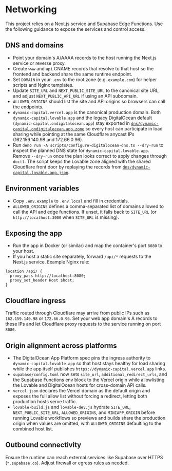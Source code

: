 # Networking

This project relies on a Next.js service and Supabase Edge Functions. Use the following guidance to expose the services and control access.

## DNS and domains
- Point your domain's A/AAAA records to the host running the Next.js service or reverse proxy.
- Create `www` and `api` CNAME records that resolve to that host so the frontend and backend share the same runtime endpoint.
- Set `DOMAIN` in your `.env` to the root zone (e.g. `example.com`) for helper scripts and Nginx templates.
- Update `SITE_URL` and `NEXT_PUBLIC_SITE_URL` to the canonical site URL, and adjust `NEXT_PUBLIC_API_URL` if using an API subdomain.
- `ALLOWED_ORIGINS` should list the site and API origins so browsers can call the endpoints.
- `dynamic-capital.vercel.app` is the canonical production domain. Both
  `dynamic-capital.lovable.app` and the legacy DigitalOcean default
  (`dynamic-capital.ondigitalocean.app`) stay exported in
  [`dns/dynamic-capital.ondigitalocean.app.zone`](../dns/dynamic-capital.ondigitalocean.app.zone)
  so every host can participate in load sharing while pointing at the same
  Cloudflare anycast IPs (162.159.140.98 and 172.66.0.96).
- Run `deno run -A scripts/configure-digitalocean-dns.ts --dry-run` to inspect the
  planned DNS state for `dynamic-capital.lovable.app`. Remove `--dry-run` once the
  plan looks correct to apply changes through `doctl`. The script keeps the
  Lovable zone aligned with the shared Cloudflare front door by replaying the
  records from [`dns/dynamic-capital.lovable.app.json`](../dns/dynamic-capital.lovable.app.json).

## Environment variables
- Copy `.env.example` to `.env.local` and fill in credentials.
- `ALLOWED_ORIGINS` defines a comma-separated list of domains allowed to call the API and edge functions. If unset, it falls back to `SITE_URL` (or `http://localhost:3000` when `SITE_URL` is missing).

## Exposing the app
- Run the app in Docker (or similar) and map the container's port `8080` to your host.
- If you host a static site separately, forward `/api/*` requests to the Next.js service. Example Nginx rule:

```nginx
location /api/ {
  proxy_pass http://localhost:8080;
  proxy_set_header Host $host;
}
```

## Cloudflare ingress
Traffic routed through Cloudflare may arrive from public IPs such as `162.159.140.98` or `172.66.0.96`. Set your web app domain's A records to these IPs and let Cloudflare proxy requests to the service running on port `8080`.

## Origin alignment across platforms
- The DigitalOcean App Platform spec pins the ingress authority to `dynamic-capital.lovable.app` so that host stays healthy for load sharing while the app itself publishes `https://dynamic-capital.vercel.app` links.
- `supabase/config.toml` now sets `site_url`, `additional_redirect_urls`, and the Supabase Functions env block to the Vercel origin while allowlisting the Lovable and DigitalOcean hosts for cross-domain API calls.
- `vercel.json` declares the Vercel domain as the default origin and exposes the full allow list without forcing a redirect, letting both production hosts serve traffic.
- `lovable-build.js` and `lovable-dev.js` hydrate `SITE_URL`, `NEXT_PUBLIC_SITE_URL`, `ALLOWED_ORIGINS`, and `MINIAPP_ORIGIN` before running Lovable workflows so previews and builds share the production origin when values are omitted, with `ALLOWED_ORIGINS` defaulting to the combined host list.

## Outbound connectivity
Ensure the runtime can reach external services like Supabase over HTTPS (`*.supabase.co`). Adjust firewall or egress rules as needed.
